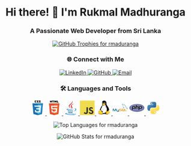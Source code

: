 <h1 align="center">Hi there! 👋 I'm Rukmal Madhuranga</h1>
<h3 align="center">A Passionate Web Developer from Sri Lanka</h3>

<!-- Trophy Section -->
<p align="center">
  <a href="https://github.com/ryo-ma/github-profile-trophy">
    <img src="https://github-profile-trophy.vercel.app/?username=rmaduranga&theme=radical&margin-w=15&column=7" alt="GitHub Trophies for rmaduranga" />
  </a>
</p>

<!-- Connect Section -->
<h3 align="center">🌐 Connect with Me</h3>
<p align="center">
  <a href="https://linkedin.com/in/rukmal-madhuranga" target="_blank" rel="noreferrer">
    <img src="https://img.icons8.com/color/48/000000/linkedin.png" alt="LinkedIn"/>
  </a>
  <a href="https://github.com/rmaduranga" target="_blank" rel="noreferrer">
    <img src="https://img.icons8.com/ios-glyphs/48/000000/github.png" alt="GitHub"/>
  </a>
  <a href="mailto:rukmal@example.com" target="_blank" rel="noreferrer">
    <img src="https://img.icons8.com/color/48/000000/gmail.png" alt="Email"/>
  </a>
</p>

<!-- Languages and Tools Section -->
<h3 align="center">🛠️ Languages and Tools</h3>
<p align="center">
  <a href="https://www.w3schools.com/css/" target="_blank" rel="noreferrer">
    <img src="https://raw.githubusercontent.com/devicons/devicon/master/icons/css3/css3-original-wordmark.svg" alt="CSS3" width="40" height="40"/>
  </a>
  <a href="https://www.w3.org/html/" target="_blank" rel="noreferrer">
    <img src="https://raw.githubusercontent.com/devicons/devicon/master/icons/html5/html5-original-wordmark.svg" alt="HTML5" width="40" height="40"/>
  </a>
  <a href="https://www.java.com" target="_blank" rel="noreferrer">
    <img src="https://raw.githubusercontent.com/devicons/devicon/master/icons/java/java-original.svg" alt="Java" width="40" height="40"/>
  </a>
  <a href="https://developer.mozilla.org/en-US/docs/Web/JavaScript" target="_blank" rel="noreferrer">
    <img src="https://raw.githubusercontent.com/devicons/devicon/master/icons/javascript/javascript-original.svg" alt="JavaScript" width="40" height="40"/>
  </a>
  <a href="https://www.linux.org/" target="_blank" rel="noreferrer">
    <img src="https://raw.githubusercontent.com/devicons/devicon/master/icons/linux/linux-original.svg" alt="Linux" width="40" height="40"/>
  </a>
  <a href="https://www.mysql.com/" target="_blank" rel="noreferrer">
    <img src="https://raw.githubusercontent.com/devicons/devicon/master/icons/mysql/mysql-original-wordmark.svg" alt="MySQL" width="40" height="40"/>
  </a>
  <a href="https://www.php.net" target="_blank" rel="noreferrer">
    <img src="https://raw.githubusercontent.com/devicons/devicon/master/icons/php/php-original.svg" alt="PHP" width="40" height="40"/>
  </a>
  <a href="https://www.python.org" target="_blank" rel="noreferrer">
    <img src="https://raw.githubusercontent.com/devicons/devicon/master/icons/python/python-original.svg" alt="Python" width="40" height="40"/>
  </a>
</p>

<!-- GitHub Stats -->
<p align="center">
  <img src="https://github-readme-stats.vercel.app/api/top-langs?username=rmaduranga&show_icons=true&locale=en&layout=compact&theme=tokyonight" alt="Top Languages for rmaduranga" />
</p>
<p align="center">
  <img src="https://github-readme-stats.vercel.app/api?username=rmaduranga&show_icons=true&theme=tokyonight&count_private=true" alt="GitHub Stats for rmaduranga" />
</p>
